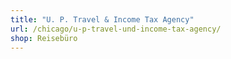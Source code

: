 ```yaml
---
title: "U. P. Travel & Income Tax Agency"
url: /chicago/u-p-travel-und-income-tax-agency/
shop: Reisebüro
---
```

